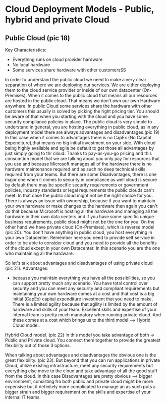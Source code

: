 # Cloud Deployment Models - Public, hybrid and private Cloud

## Public Cloud (pic 18)

Key Characteristics:

- Everything runs on cloud provider hardware
- No local hardware
- Some services share hardware with other customersSS

In order to understand the public cloud we need to make a very clear separation of where we are deploying our services. We are either deploying them to the cloud service provider or inside of our own datacenter (On-Premises).
When it comes to the public cloud that means all our resources are hosted in the public cloud. That means we don't own our own Hardware anywhere. In public Cloud some services share the hardware with other customers this usually is solved by picking the right pricing tier. You should be aware of that when you starting with the cloud and you have some security compliance policies in place.
The public cloud is very simple to understand in general, you are hosting everything in public cloud, as in any deployment model there are always advantages and disadvantages.(pic 19)
In this case when it comes to advantages there is no CapEx (No Capital Expenditure),that means no big initial investment on your side. With cloud being highly available and agile be default to get those all advantages by just simply going to thr cloud. Thanks to pay-as-you-go pricing and this consumtion model that we are talking about you only pay for resources that you use and because Microsoft manages all of the hardware there is no hardware maintenance required and as such no deep technical skills required from your teams.
But there are some Disadvantages, there is one major one when it comes to security in compliance as well cloud is secure by default there may be specific security requirements or government policies, industry standards or legal requirements the public clouds can't meet. In that case the public cloud might not be the right choice for you. There is always an issue with ownership, because if you want to maintain your own hardware or make changes to the hardware then again you can't do that because Microsoft is hosting all the hardware and managing all the hardware in their own data centers and if you have some specific unique business requirements, public cloud might not be the one for you.
On the other hand we have private cloud (On-Premises), which is reverse model (pic 20). You don't have anything in public cloud, you host everything in your own Datacenter. Remember here you need to provide self service in order to be able to consider cloud and you need to provide all the benefits of the cloud except in your own Datacenter. In this scenario you are the one who maintaining all the hardware.

So let's talk about advantages and disadvantages of using private cloud (pic 21).
Advantages:

- because you maintain everything you have all the possibilities, so you can support pretty much any scenario. You have total control over security and you can meet any security and compliant requirements but maintaining your own hardware comes at a cost and that cost is a big initial (CapEx) capital expenditure investment that you need to make. There is a limited agility because that agility is limited by the amount of hardware and skills of your team. Excellent skills and expertise of your internal team is pretty much mandatory when running private cloud. And these comes at a cost which brings us to the third model --> Hybrid Cloud model.

Hybrid Cloud model. (pic 22) In this model you take advantage of both -> Public and Private cloud. You connect them together to provide the greatest flexibility out of those 3 options.

When talking about advantages and disadvantages the obvious one is the great flexibility. (pic 23). But beyond that you can run applications in private Cloud, utilize existing infrastructure, meet any security requirements but everything else move to the cloud and take advantage of all the good stuff from the cloud.
In this case Disadvantages are pretty obvious --> bigger environment, consisting fro both pablic and private cloud might be more expensive but it definitely more complicated to manage an as such puts a bigger strain and bigger requirement on the skills and expertise of your internal IT teams.
